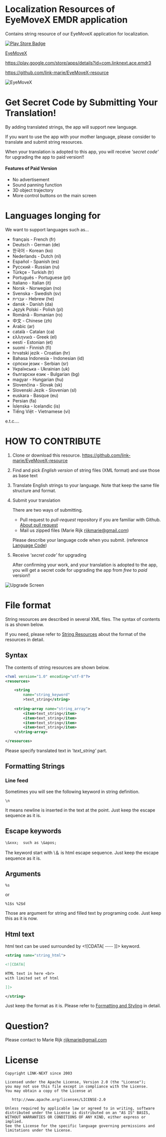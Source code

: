 # Localization Resources of EyeMoveX EMDR application

Contains string resource of our EyeMoveX application for localization.

[![Play Store Badge](https://developer.android.com/images/brand/en_app_rgb_wo_60.png)](https://play.google.com/store/apps/details?id=com.linknext.ace.emdr3)

[EyeMoveX](https://play.google.com/store/apps/details?id=com.linknext.ace.emdr3)

<https://play.google.com/store/apps/details?id=com.linknext.ace.emdr3>

<https://github.com/link-marie/EyeMoveX-resource>

![EyeMoveX](https://lh3.googleusercontent.com/nPFjF_dn0v0TQ7eVKQ_JaOGS2RvvVvHPzvekmbPwkK7heLmlWkX--B7nSgxGuGxni5oH8nILtCzGfYlyevRh2nbXWS771zw7O6DlsXJF2XszGChzhrVkJzKDLM-TDFfdfHtGS1Y=s512-no)


# Get Secret Code by Submitting Your Translation!

By adding translated strings, 
the app will support new language.

If you want to use the app with your mother language,
 please consider to translate and submit string resources.

When your translation is adopted to this app, 
you will receive *'secret code'* for upgrading the app to paid version!! 

#### Features of Paid Version
- No advertisement
- Sound panning function
- 3D object trajectory
- More control buttons on the main screen

# Languages longing for

We want to support languages such as...

- français - French (fr)
- Deutsch - German (de)
- 한국어 - Korean (ko)
- Nederlands - Dutch (nl)
- Español - Spanish (es)
- Русский - Russian (ru)
- Türkçe - Turkish (tr)
- Português - Portuguese (pt)
- Italiano - Italian (it)
- Norsk - Norwegian (no)
- Svenska - Swedish (sv)
- עברית - Hebrew (he)
- dansk - Danish (da)
- Język Polski - Polish (pl)
- Română - Romanian (ro)
- 中文 - Chinese (zh)
- Arabic (ar)
- català - Catalan (ca)
- ελληνικά - Greek (el)
- eesti - Estonian (et)
- suomi - Finnish (fi)
- hrvatski jezik - Croatian (hr)
- Bahasa Indonesia - Indonesian (id)
- српски језик - Serbian (sr)
- Українська - Ukrainian (uk)
- български език - Bulgarian (bg)
- magyar - Hungarian (hu)
- Slovenčina - Slovak (sk)
- Slovenski Jezik - Slovenian (sl)
- euskara - Basque (eu)
- Persian (fa)
- Íslenska - Icelandic (is)
- Tiếng Việt - Vietnamese (vi)

e.t.c....

# HOW TO CONTRIBUTE
1. Clone or download this resource.
https://github.com/link-marie/EyeMoveX-resource

2. Find and pick *English version* of string files (XML format) and use those as base text

3. Translate English strings to your language. Note that keep the same file structure and format.

4. Submit your translation

   There are two ways of submitting.

   - Pull request to *pull-request* repository if you are familiar with Github. [About pull request](https://help.github.com/articles/about-pull-requests/)
   - Mail us zipped files  (Marie Rijk <rijkmarie@gmail.com>)
    
   Please describe your language code when you submit. 
(reference [Language Code](https://en.wikipedia.org/wiki/ISO_639-1))

5. Receive *'secret code'* for upgrading

   After confirming your work, 
and your translation is adopted to the app, 
you will get a secret code for upgrading the app from *free* to *paid* version!!

![Upgrade Screen](https://github.com/link-marie/EyeMoveX-resource/blob/master/Dept/screen02.png)


# File format

String resources are described in several XML files.
The syntax of contents is as shown below. 

If you need, please refer to [String Resources](https://developer.android.com/guide/topics/resources/string-resource.html)
about the format of the resources in detail.

## Syntax

The contents of string resources are shown below.

```XML
<?xml version="1.0" encoding="utf-8"?>
<resources>

    <string
        name="string_keyword"
        >text_string</string>
        
    <string-array name="string_array">
        <item>text_string</item>
        <item>text_string</item>
        <item>text_string</item>
        <item>text_string</item>
    </string-array>

</resources>
```

Please specify translated text in *'text_string'* part.  


## Formatting Strings

### Line feed

Sometimes you will see the following keyword in string definition.  

    \n

It means newline is inserted in the text at the point.
Just keep the escape sequence as it is.

## Escape keywords
    \&xxx;  such as \&apos;

The keyword start with \\＆ is html escape sequence. 
Just keep the escape sequence as it is.

## Arguments

    %s

or

    %1$s %2$d

Those are argument for string and filled text by programing code.
 Just keep this as it is now.

## Html text

html text can be used surrounded by \<!\[CDATA\[ ---- \]\]\> keyword.  

```XML
<string name="string_html">

<![CDATA[

HTML text in here <br>
with limited set of html 

]]>

</string>


```

Just keep the format as it is.
Please refer to [Formatting and Styling](https://developer.android.com/guide/topics/resources/string-resource.html#FormattingAndStyling) 
 in detail.

# Question?
Please contact to 
Marie Rijk <rijkmarie@gmail.com>


# License

    Copyright LINK-NEXT since 2003

    Licensed under the Apache License, Version 2.0 (the "License");
    you may not use this file except in compliance with the License.
    You may obtain a copy of the License at

       http://www.apache.org/licenses/LICENSE-2.0

    Unless required by applicable law or agreed to in writing, software
    distributed under the License is distributed on an "AS IS" BASIS,
    WITHOUT WARRANTIES OR CONDITIONS OF ANY KIND, either express or implied.
    See the License for the specific language governing permissions and
    limitations under the License.

